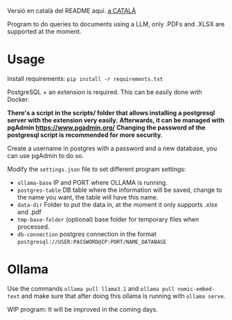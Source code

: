 Versió en català del README aqui.
[a CATALÀ](https://github.com/machachu56/llm-project/README_CAT.md)

Program to do queries to documents using a LLM, only .PDFs and .XLSX are supported at the moment.

# Usage

Install requirements:
`pip install -r requirements.txt`

PostgreSQL + an extension is required. This can be easily done with Docker.

**There's a script in the scripts/ folder that allows installing a postgresql server with the extension very easily.**
**Afterwards, it can be managed with pgAdmin https://www.pgadmin.org/**
**Changing the password of the postgresql script is recommended for more security.**

Create a username in postgres with a password and a new database, you can use pgAdmin to do so.

Modify the `settings.json` file to set different program settings:
- `ollama-base` IP and PORT where OLLAMA is running.
- `postgres-table` DB table where the information will be saved, change to the name you want, the table will have this name.
- `data-dir` Folder to put the data in, at the moment it only supports .xlsx and .pdf
- `tmp-base-folder` (optional) base folder for temporary files when processed.
- `db-connection` postgres connection in the format `postgresql://USER:PASSWORD@IP:PORT/NAME_DATABASE`

# Ollama

Use the commands `ollama pull llama3.1` and `ollama pull nomic-embed-text` and make sure that after doing this ollama is running with `ollama serve`.

WIP program: It will be improved in the coming days.